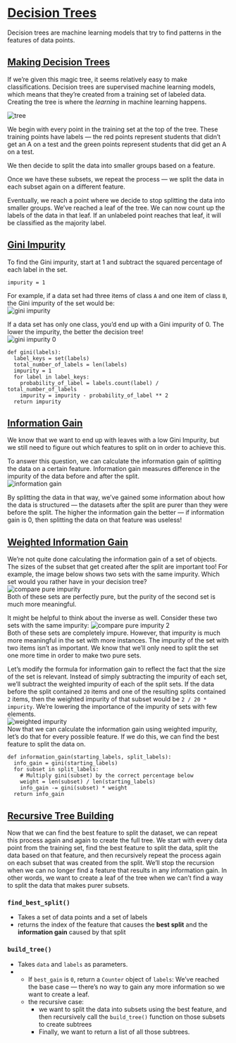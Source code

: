 # [Decision Trees](https://www.codecademy.com/courses/machine-learning/lessons/ml-decision-trees/exercises/trees)

Decision trees are machine learning models that try to find patterns in the features of data points.

## [Making Decision Trees](https://www.codecademy.com/courses/machine-learning/lessons/ml-decision-trees/exercises/creating-trees)

If we’re given this magic tree, it seems relatively easy to make classifications.
Decision trees are supervised machine learning models, which means that they’re created from a training set of labeled data.
Creating the tree is where the *learning* in machine learning happens.

![tree](images/tree_gif.gif)

We begin with every point in the training set at the top of the tree.
These training points have labels — the red points represent students that didn’t get an A on a test and the green points represent students that did get an A on a test.

We then decide to split the data into smaller groups based on a feature.

Once we have these subsets, we repeat the process — we split the data in each subset again on a different feature.

Eventually, we reach a point where we decide to stop splitting the data into smaller groups. 
We’ve reached a leaf of the tree. We can now count up the labels of the data in that leaf. 
If an unlabeled point reaches that leaf, it will be classified as the majority label.

## [Gini Impurity](https://www.codecademy.com/courses/machine-learning/lessons/ml-decision-trees/exercises/impurity)

To find the Gini impurity, start at 1 and subtract the squared percentage of each label in the set.
```
impurity = 1
```
For example, if a data set had three items of class `A` and one item of class `B`, the Gini impurity of the set would be:  
![gini impurity](images/gini_impurity.jpg)

If a data set has only one class, you’d end up with a Gini impurity of 0. The lower the impurity, the better the decision tree!  
![gini impurity 0](images/gini_impurity0.jpg)

```
def gini(labels):
  label_keys = set(labels)
  total_number_of_labels = len(labels)
  impurity = 1
  for label in label_keys:
    probability_of_label = labels.count(label) / total_number_of_labels
    impurity = impurity - probability_of_label ** 2
  return impurity
```

## [Information Gain](https://www.codecademy.com/courses/machine-learning/lessons/ml-decision-trees/exercises/information-gain)

We know that we want to end up with leaves with a low Gini Impurity, but we still need to figure out which features to split on in order to achieve this. 

To answer this question, we can calculate the information gain of splitting the data on a certain feature.
Information gain measures difference in the impurity of the data before and after the split.  
![information gain](images/info.svg)  

By splitting the data in that way, we’ve gained some information about how the data is structured — the datasets after the split are purer than they were before the split. 
The higher the information gain the better — if information gain is 0, then splitting the data on that feature was useless! 

## [Weighted Information Gain](https://www.codecademy.com/courses/machine-learning/lessons/ml-decision-trees/exercises/weighted-information-gain)
We’re not quite done calculating the information gain of a set of objects.
The sizes of the subset that get created after the split are important too!
For example, the image below shows two sets with the same impurity. 
Which set would you rather have in your decision tree?  
![compare pure impurity](images/impurity-0.svg)  
Both of these sets are perfectly pure, but the purity of the second set is much more meaningful.

It might be helpful to think about the inverse as well. Consider these two sets with the same impurity:
![compare pure impurity 2](images/impurity-5.svg)  
Both of these sets are completely impure. 
However, that impurity is much more meaningful in the set with more instances.
The impurity of the set with two items isn’t as important. 
We know that we’ll only need to split the set one more time in order to make two pure sets.

Let’s modify the formula for information gain to reflect the fact that the size of the set is relevant. 
Instead of simply subtracting the impurity of each set, we’ll subtract the weighted impurity of each of the split sets.
If the data before the split contained `20` items and one of the resulting splits contained `2` items, then the weighted impurity of that subset would be `2 / 20 * impurity`.
We’re lowering the importance of the impurity of sets with few elements.  
![weighted impurity](images/weighted_info.svg)  
Now that we can calculate the information gain using weighted impurity, let’s do that for every possible feature. 
If we do this, we can find the best feature to split the data on.
```
def information_gain(starting_labels, split_labels):
  info_gain = gini(starting_labels)
  for subset in split_labels:
    # Multiply gini(subset) by the correct percentage below
    weight = len(subset) / len(starting_labels)
    info_gain -= gini(subset) * weight
  return info_gain
```

## [Recursive Tree Building](https://www.codecademy.com/courses/machine-learning/lessons/ml-decision-trees/exercises/recursion)

Now that we can find the best feature to split the dataset, we can repeat this process again and again to create the full tree.
We start with every data point from the training set, find the best feature to split the data, split the data based on that feature, and then recursively repeat the process again on each subset that was created from the split.
We’ll stop the recursion when we can no longer find a feature that results in any information gain.
In other words, we want to create a leaf of the tree when we can’t find a way to split the data that makes purer subsets.

### `find_best_split()`
* Takes a set of data points and a set of labels
* returns the index of the feature that causes the **best split** and the **information gain** caused by that split

### `build_tree()`
* Takes `data` and `labels` as parameters.
* 
  * If `best_gain` is `0`, return a `Counter` object of `labels`: We’ve reached the base case — there’s no way to gain any more information so we want to create a leaf.
  * the recursive case: 
    * we want to split the data into subsets using the best feature, and then recursively call the `build_tree()` function on those subsets to create subtrees
    * Finally, we want to return a list of all those subtrees.
